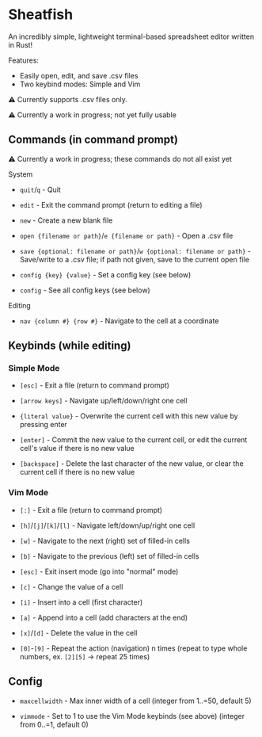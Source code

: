 # Sheatfish

An incredibly simple, lightweight terminal-based spreadsheet editor written in Rust!

Features:

- Easily open, edit, and save .csv files
- Two keybind modes: Simple and Vim

<!-- todo: add image of a sheatfish and a spreadsheet screenshot -->

:warning: Currently supports .csv files only.

:warning: Currently a work in progress; not yet fully usable

## Commands (in command prompt)

:warning: Currently a work in progress; these commands do not all exist yet

System

- `quit`/`q` -
Quit

- `edit` -
Exit the command prompt (return to editing a file)

- `new` - Create a new blank file

- `open {filename or path}`/`e {filename or path}` -
Open a .csv file

- `save {optional: filename or path}`/`w {optional: filename or path}` -
Save/write to a .csv file; if path not given, save to the current open file

- `config {key} {value}` -
Set a config key (see below)

- `config` -
See all config keys (see below)

Editing

- `nav {column #} {row #}` -
Navigate to the cell at a coordinate

## Keybinds (while editing)

### Simple Mode

- `[esc]` -
Exit a file (return to command prompt)

- `[arrow keys]` -
Navigate up/left/down/right one cell

- `{literal value}` -
Overwrite the current cell with this new value by pressing enter

- `[enter]` -
Commit the new value to the current cell, or edit the current cell's value if there is no new value

- `[backspace]` -
Delete the last character of the new value, or clear the current cell if there is no new value

### Vim Mode

- `[:]` - Exit a file (return to command prompt)

- `[h]`/`[j]`/`[k]`/`[l]` - Navigate left/down/up/right one cell

- `[w]` - Navigate to the next (right) set of filled-in cells

- `[b]` - Navigate to the previous (left) set of filled-in cells

- `[esc]` - Exit insert mode (go into "normal" mode)

- `[c]` - Change the value of a cell

- `[i]` - Insert into a cell (first character)

- `[a]` - Append into a cell (add characters at the end)

- `[x]`/`[d]` - Delete the value in the cell

- `[0]`-`[9]` - Repeat the action (navigation) n times (repeat to type whole numbers, ex. `[2][5]` -> repeat 25 times)

## Config

- `maxcellwidth` -
Max inner width of a cell (integer from 1..=50, default 5)

- `vimmode` -
Set to 1 to use the Vim Mode keybinds (see above) (integer from 0..=1, default 0)
